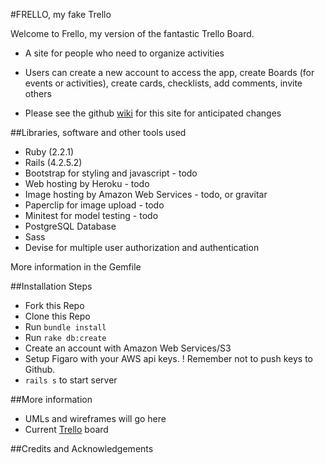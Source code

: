 #FRELLO, my fake Trello

Welcome to Frello, my version of the fantastic Trello Board.

- A site for people who need to organize activities
- Users can create a new account to access the app, create Boards (for events or activities),
create cards, checklists, add comments, invite others

- Please see the github [wiki](https://github.com/mmdotz/Frello/wiki) for this site for anticipated changes

##Libraries, software and other tools used
- Ruby (2.2.1)
- Rails (4.2.5.2)
- Bootstrap for styling and javascript - todo
- Web hosting by Heroku - todo
- Image hosting by Amazon Web Services - todo, or gravitar
- Paperclip for image upload - todo
- Minitest for model testing - todo
- PostgreSQL Database
- Sass
- Devise for multiple user authorization and authentication

More information in the Gemfile

##Installation Steps
- Fork this Repo
- Clone this Repo
- Run `bundle install`
- Run `rake db:create`
- Create an account with Amazon Web Services/S3
- Setup Figaro with your AWS api keys.  ! Remember not to push keys to Github.
- `rails s` to start server

##More information
- UMLs and wireframes will go here
- Current [Trello](https://trello.com/b/rAKcT4PR/frello) board

##Credits and Acknowledgements

